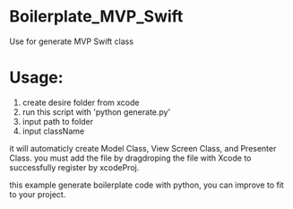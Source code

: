 # Boilerplate_MVP_Swift
Use for generate MVP Swift class

# Usage: 
1. create desire folder from xcode
2. run this script with 'python generate.py'
3. input path to folder
4. input className

it will automaticly create Model Class, View Screen Class, and Presenter Class.
you must add the file by dragdroping the file with Xcode to successfully register by xcodeProj.

this example generate boilerplate code with python, you can improve to fit to your project.
